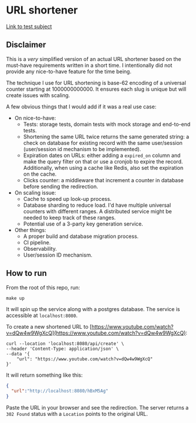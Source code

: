 # URL shortener

[Link to test subject](https://github.com/stoikio/jobs/blob/main/go-backend-engineer/README.md)

## Disclaimer

This is a *very* simplified version of an actual URL shortener based on the must-have requirements written in a short 
time. I intentionally did not provide any nice-to-have feature for the time being.

The technique I use for URL shortening is base-62 encoding of a universal counter starting at 1000000000000. 
It ensures each slug is unique but will create issues with scaling.

A few obvious things that I would add if it was a real use case:

- On nice-to-have:
  - Tests: storage tests, domain tests with mock storage and end-to-end tests.
  - Shortening the same URL twice returns the same generated string: a check on database for existing record with the 
    same user/session (user/session id mechanism to be implemented).
  - Expiration dates on URLs: either adding a `expired_on` column and make the query filter on that or use a cronjob to 
    expire the record. Additionally, when using a cache like Redis, also set the expiration on the cache.
  - Clicks counter: a middleware that increment a counter in database before sending the redirection.
- On scaling issue:
  - Cache to speed up look-up process.
  - Database sharding to reduce load. I'd have multiple universal counters with different ranges. A distributed service 
    might be needed to keep track of these ranges.
  - Potential use of a 3-party key generation service.
- Other things:
  - A proper build and database migration process. 
  - CI pipeline.
  - Observability.
  - User/session ID mechanism.

## How to run

From the root of this repo, run:

```shell
make up
```

It will spin up the service along with a postgres database. The service is accessible at `localhost:8080`.

To create a new shortened URL to [https://www.youtube.com/watch?v=dQw4w9WgXcQ](https://www.youtube.com/watch?v=dQw4w9WgXcQ):

```shell
curl --location 'localhost:8080/api/create' \
--header 'Content-Type: application/json' \
--data '{
    "url": "https://www.youtube.com/watch?v=dQw4w9WgXcQ"
}'
```

It will return something like this:

```json
{
  "url":"http://localhost:8080/hBxM5Ag"
}
```

Paste the URL in your browser and see the redirection. The server returns a `302 Found` status with a `Location` points 
to the original URL.
